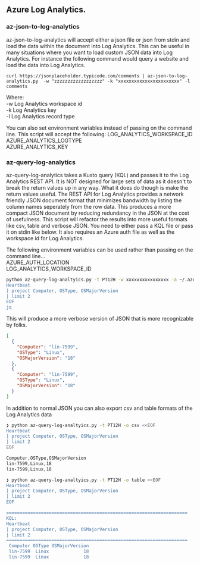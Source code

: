 ## Azure Log Analytics.

### az-json-to-log-analytics
az-json-to-log-analytics will accept either a json file or json from stdin and load the data within the document into Log Analytics.  This can be useful in many situations where you want to load custom JSON data into Log Analytics.  For instance the following command would query a website and load the data into Log Analytics.

`curl https://jsonplaceholder.typicode.com/comments | az-json-to-log-analytics.py  -w "zzzzzzzzzzzzzzzzzz" -k "xxxxxxxxxxxxxxxxxxxxxxx" -l comments `

Where:  
  -w Log Analytics workspace id  
  -k Log Analytics key  
  -l Log Analytics record type  
  
  
You can also set environment variables instead of passing on the command line.  This script will accept the following:
  LOG_ANALYTICS_WORKSPACE_ID  
  AZURE_ANALYTICS_LOGTYPE  
  AZURE_ANALYTICS_KEY  

### az-query-log-analytics
az-query-log-analytics takes a Kusto query (KQL) and passes it to the Log Analytics REST API.  It is NOT designed for large sets of data as it doesn't to break the return values up in any way.  What it does do though is make the return values useful.  The REST API for Log Analytics provides a network friendly JSON document format that minimizes bandwidth by listing the column names seperately from the row data.  This produces a more compact JSON document by reducing redundancy in the JSON at the cost of usefulness. This script will refactor the results into more useful formats like csv, table and verbose JSON.  You need to either pass a KQL file or pass it on stdin like below.  It also requires an Azure auth file as well as the workspace id for Log Analytics.

The following environment variables can be used rather than passing on the command line...  
  AZURE_AUTH_LOCATION  
  LOG_ANALYTICS_WORKSPACE_ID  

```bash 
python az-query-log-analtyics.py -t PT12H -w xxxxxxxxxxxxxxxx -a ~/.azureauth -o json <<EOF |  
Heartbeat  
| project Computer, OSType, OSMajorVersion  
| limit 2  
EOF  
jq 
```

This will produce a more verbose version of JSON that is more recognizable by folks.
```json
[  
  {  
    "Computer": "lin-7599",  
    "OSType": "Linux",  
    "OSMajorVersion": "18"  
  },  
  {  
    "Computer": "lin-7599",  
    "OSType": "Linux",  
    "OSMajorVersion": "18"  
  }  
]
```  
In addition to normal JSON you can also export csv and table formats of the Log Analytics data
```bash
❯ python az-query-log-analtyics.py -t PT12H -o csv <<EOF                                              
Heartbeat
| project Computer, OSType, OSMajorVersion
| limit 2
EOF

Computer,OSType,OSMajorVersion
lin-7599,Linux,18
lin-7599,Linux,18
```
```bash
❯ python az-query-log-analtyics.py -t PT12H -o table <<EOF
Heartbeat                                                                                                           
| project Computer, OSType, OSMajorVersion                                                                          
| limit 2                                                                                                            
EOF                                                                                                                  

====================================================================
KQL:
Heartbeat
| project Computer, OSType, OSMajorVersion
| limit 2
====================================================================
 Computer OSType OSMajorVersion
 lin-7599  Linux             18
 lin-7599  Linux             18

 ```
